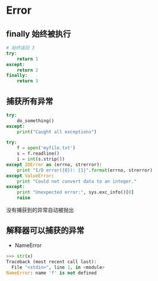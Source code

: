 # Error

## finally 始终被执行

```python
# 始终返回 3
try:
    return 1
except:
    return 2
finally:
    return 3
```

## 捕获所有异常

```python
try:
    do_something()
except:
    print("Caught all exceptions")
```

```python
try:
    f = open('myfile.txt')
    s = f.readline()
    i = int(s.strip())
except IOError as (errno, strerror):
    print "I/O error({0}): {1}".format(errno, strerror)
except ValueError:
    print "Could not convert data to an integer."
except:
    print "Unexpected error:", sys.exc_info()[0]
    raise
```

没有捕获到的异常自动被抛出

## 解释器可以捕获的异常

* NameError

```python
>>> str(x)
Traceback (most recent call last):
  File "<stdin>", line 1, in <module>
NameError: name 'f' is not defined
```